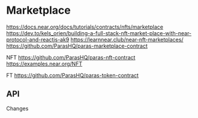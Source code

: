 # Marketplace

https://docs.near.org/docs/tutorials/contracts/nfts/marketplace
https://dev.to/kels_orien/building-a-full-stack-nft-market-place-with-near-protocol-and-reactjs-ak9
https://learnnear.club/near-nft-marketplaces/
https://github.com/ParasHQ/paras-marketplace-contract

NFT
https://github.com/ParasHQ/paras-nft-contract
https://examples.near.org/NFT

FT
https://github.com/ParasHQ/paras-token-contract

## API

Changes
